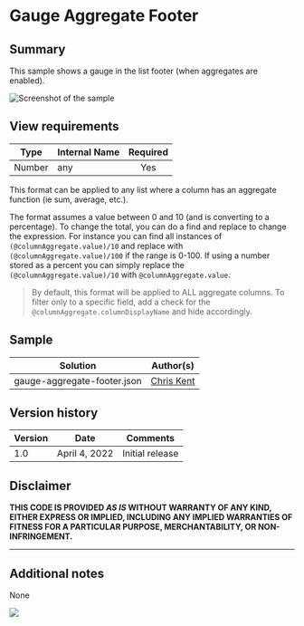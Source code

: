 # Gauge Aggregate Footer

## Summary

This sample shows a gauge in the list footer (when aggregates are enabled).

![Screenshot of the sample](./assets/screenshot.png)


## View requirements

|Type|Internal Name|Required|
|---|---|:---:|
|Number|any|Yes|

This format can be applied to any list where a column has an aggregate function (ie sum, average, etc.).

The format assumes a value between 0 and 10 (and is converting to a percentage). To change the total, you can do a find and replace to change the expression. For instance you can find all instances of `(@columnAggregate.value)/10` and replace with `(@columnAggregate.value)/100` if the range is 0-100. If using a number stored as a percent you can simply replace the `(@columnAggregate.value)/10` with `@columnAggregate.value`.

> By default, this format will be applied to ALL aggregate columns. To filter only to a specific field, add a check for the `@columnAggregate.columnDisplayName` and hide accordingly.

## Sample

Solution|Author(s)
--------|---------
gauge-aggregate-footer.json | [Chris Kent](https://github.com/thechriskent)

## Version history

Version|Date|Comments
-------|----|--------
1.0|April 4, 2022|Initial release

## Disclaimer

**THIS CODE IS PROVIDED *AS IS* WITHOUT WARRANTY OF ANY KIND, EITHER EXPRESS OR IMPLIED, INCLUDING ANY IMPLIED WARRANTIES OF FITNESS FOR A PARTICULAR PURPOSE, MERCHANTABILITY, OR NON-INFRINGEMENT.**

---

## Additional notes
None

<img src="https://pnptelemetry.azurewebsites.net/list-formatting/view-samples/gauge-aggregate-footer" />
